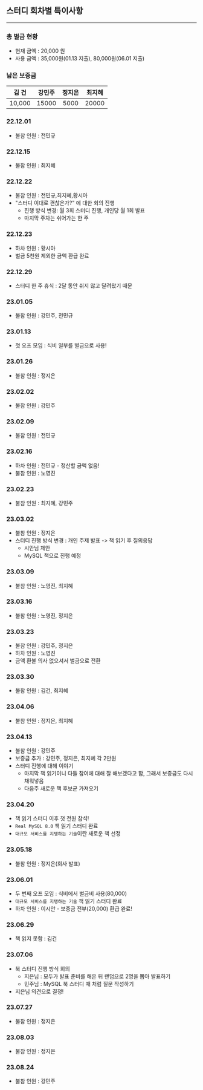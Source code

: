## 스터디 회차별 특이사항
---
### 총 벌금 현황
- 현재 금액 : 20,000 원
- 사용 금액 : 35,000원(01.13 지출), 80,000원(06.01 지출)

### 남은 보증금
|김 건|강민주|정지은|최지혜|
| :---: | :---: | :---: | :---: |
| 10,000 | 15000 | 5000 | 20000 |

### 22.12.01
- 불참 인원 : 전민규

### 22.12.15
- 불참 인원 : 최지혜

### 22.12.22
- 불참 인원 : 전민규,최지혜,황시아
- "스터디 이대로 괜찮은가?" 에 대한 회의 진행
    - 진행 방식 변경: 월 3회 스터디 진행, 개인당 월 1회 발표
    - 마지막 주차는 쉬어가는 한 주

### 22.12.23
- 하차 인원 : 황시아
- 벌금 5천원 제외한 금액 환급 완료

### 22.12.29
- 스터디 한 주 휴식 : 2달 동안 쉬지 않고 달려왔기 때문

### 23.01.05
- 불참 인원 : 강민주, 전민규

### 23.01.13
- 첫 오프 모임 : 식비 일부를 벌금으로 사용!

### 23.01.26
- 불참 인원 : 정지은

### 23.02.02
- 불참 인원 : 강민주

### 23.02.09
- 불참 인원 : 전민규

### 23.02.16
- 하차 인원 : 전민규 - 정산할 금액 없음!
- 불참 인원 : 노영진

### 23.02.23
- 불참 인원 : 최지혜, 강민주

### 23.03.02
- 불참 인원 : 정지은
- 스터디 진행 방식 변경 : 개인 주제 발표 -> 책 읽기 후 질의응답
    - 시안님 제안
    - MySQL 책으로 진행 예정

### 23.03.09
- 불참 인원 : 노영진, 최지혜

### 23.03.16
- 불참 인원 : 노영진, 정지은

### 23.03.23
- 불참 인원 : 강민주, 정지은
- 하차 인원 : 노영진
- 금액 환불 의사 없으셔서 벌금으로 전환

### 23.03.30
- 불참 인원 : 김건, 최지혜

### 23.04.06
- 불참 인원 : 정지은, 최지혜

### 23.04.13
- 불참 인원 : 강민주
- 보증금 추가 : 강민주, 정지은, 최지혜 각 2만원
- 스터디 진행에 대해 이야기
    - 마지막 책 읽기이니 다들 참여에 대해 잘 해보겠다고 함, 그래서 보증금도 다시 채워넣음
    - 다음주 새로운 책 후보군 가져오기

### 23.04.20
- 책 읽기 스터디 이후 첫 전원 참석!
- `Real MySQL 8.0` 책 읽기 스터디 완료
- `대규모 서비스를 지탱하는 기술`이란 새로운 책 선정

### 23.05.18
- 불참 인원 : 정지은(회사 발표)

### 23.06.01
- 두 번째 오프 모임 : 식비에서 벌금비 사용(80,000)
- `대규모 서비스를 지탱하는 기술` 책 읽기 스터디 완료
- 하차 인원 : 이시안 - 보증금 전부(20,000) 환급 완료!

### 23.06.29
- 책 읽지 못함 : 김건

### 23.07.06
- 북 스터디 진행 방식 회의
  - 지은님 : 모두가 발표 준비를 해온 뒤 랜덤으로 2명을 뽑아 발표하기
  - 민주님 : MySQL 북 스터디 때 처럼 질문 작성하기
- 지은님 의견으로 결정!

### 23.07.27
- 불참 인원 : 정지은

### 23.08.03
- 불참 인원 : 정지은

### 23.08.24
- 불참 인원 : 강민주

